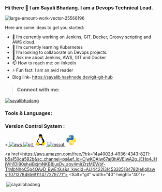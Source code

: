 ### Hi there 👋 I am Sayali Bhadang. I am a Devops Technical Lead. 
![large-amount-work-vector-25566196](https://github.com/sayalibhadang/sayalibhadang/assets/8587995/a55ba1a5-12a3-4db1-b75d-2dac89b9718f)


Here are some ideas to get you started:
- 🔭 I’m currently working on Jenkins, GIT, Docker, Groovy scripting and AWS cloud.
- 🌱 I’m currently learning Kubernetes
- 👯 I’m looking to collaborate on Devops projects.
- 💬 Ask me about Jenkins, AWS, GIT and Docker
- 📫 How to reach me: on linkedin
- ⚡ Fun fact: I am an avid reader
- Blog link- https://sayalib.hashnode.dev/git-git-hub
><h3 align="left">Connect with me:</h3>
<p align="left">
<a href="https://hashnode.com/devops24" target="blank"><img align="center" src="https://raw.githubusercontent.com/rahuldkjain/github-profile-readme-generator/master/src/images/icons/Social/hashnode.svg" alt="sayalibhadang" height="30" width="40" /></a>
</p>
<h3 align="left">Tools & Languages:</h3>
<h3 align="left">Version Control System :</h3>


<p align="left"> <<a href="https://aws.amazon.com/" target="_blank" rel="noreferrer"> <img src="https://commons.wikimedia.org/wiki/File:Amazon_Web_Services_Logo.svg" alt="aws" width="40" height="40"/> </a> <a href="https://git-scm.com/" target="_blank" rel="noreferrer"> <img src="https://www.vectorlogo.zone/logos/git-scm/git-scm-icon.svg" alt="git" width="40" height="40"/> </a> <a href="https://www.linux.org/" target="_blank" rel="noreferrer"> <img src="https://raw.githubusercontent.com/devicons/devicon/master/icons/linux/linux-original.svg" alt="linux" width="40" height="40"/> </a> <a href="https://www.microsoft.com/en-us/sql-server" target="_blank" rel="noreferrer"> <img src="https://www.svgrepo.com/show/303229/microsoft-sql-server-logo.svg" alt="mssql" width="40" height="40"/> </a>  <a href="https://www.python.org" target="_blank" rel="noreferrer"> <img src="https://raw.githubusercontent.com/devicons/devicon/master/icons/python/python-original.svg" alt="python" width="40" height="40"/> </a> </p>

<a href=https://aws.amazon.com/free/?trk=14a4002d-4936-4343-8211-b5a150ca592b&sc_channel=ps&ef_id=CjwKCAjw67ajBhAVEiwA2g_jEHq4JHjWh1DI80sheiBxjmNKB8juxDv_aby4mlrZrzMEWbf-TrMbNhoC5p4QAvD_BwE:G:s&s_kwcid=AL!4422!3!453325184782!e!!g!!aws!10712784856!111477279771"> <Salt="git" width="40" height="40"/> </a>

<p>&nbsp;<img align="center" src="https://github-readme-stats.vercel.app/api?username=sayalibhadang&show_icons=true&locale=en" alt="sayalibhadang" /></p>


